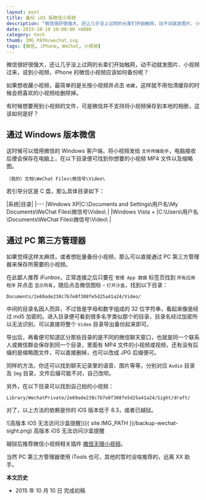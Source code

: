 ```yaml
---
layout: post
title: 备份 iOS 版微信小视频
description: "微信很好很强大，还让几乎没上过网的长辈们开始触网，动不动就发图片、小视频过来，说到小视频，iPhone 的微信小视频应该如何备份呢？"
date: 2015-10-10 10:00:00 +0800
category: tech
thumb: IMG_PATH/wechat.svg
tags: [微信, iPhone, WeChat, 小视频]
---
```


微信很好很强大，还让几乎没上过网的长辈们开始触网，动不动就发图片、小视频过来，说到小视频，iPhone 的微信小视频应该如何备份呢？

如果想收藏小视频，最简单的是长按小视频并点击 `收藏`，这样就不用怕清缓存的时候会把喜欢的小视频给删除掉。

有时候想要用到小视频的文件，可是微信并不支持将小视频保存到本地的相册，这该如何是好？

## 通过 Windows 版本微信

这时候可以借用微信的 Windows 客户端，将小视频发给 `文件传输助手`，电脑接收后便会保存在电脑上，在以下目录便可找到你想要的小视频 MP4 文件以及缩略图。

    （我的）文档\WeChat Files\微信号\Video\

若引导分区是 C 盘，那么具体目录如下：

|系统|目录|
|---
|Windows XP|C:\Documents and Settings\用户名\My Documents\WeChat Files\微信号\Video\ |
|Windows Vista + |C:\Users\用户名\Documents\WeChat Files\微信号\Video\ |

## 通过 PC 第三方管理器

如果觉得这样太麻烦，或者想批量备份小视频，那么可以直接通过 PC 第三方管理器来保存所需要的小视频。

在此鄙人推荐 iFunbox，正常连接之后只要在 `管理 App 数据` 标签页找到 `所有应用程序` 并点击 `显示所有`，随后点击微信图标 - `打开沙盒`，找到以下目录：

    Documents/2e69ade238c7b7e8f308fe5d25a41a24/Video/

中间的目录名因人而异，不过皆是字母和数字组成的 32 位字符串，看起来像是经过 md5 加密的。进入目录便可看到很多名字类似那个的目录，目录名经过加密所以无法识别，可以直接将整个 `Video` 目录导出备份起来即可。

导出后，再看便可知道区分那些目录的是不同的微信聊天窗口，也就是同一个联系人或微信群会保存到同一个目录，里面有 MP4 文件的小视频或视频，还有没有后缀的是缩略图文件，可以直接删掉，也可以改成 JPG 后缀便可。

同样的方法，你还可以找到聊天记录里的语音、图片等等，分别对应 `Audio` 目录及 `Img` 目录，文件后缀可能不对，自己改呗。

另外，在以下目录可以找到自己拍的小视频：

    Library/WechatPrivate/2e69ade238c7b7e8f308fe5d25a41a24/Sight/draft/

对了，以上方法的依赖是你的 iOS 版本低于 8.3，或者已越狱。

![高版本 iOS 无法访问沙盒提醒]({{ site.IMG_PATH }}/backup-wechat-sight.png)
高版本 iOS 无法访问沙盒提醒

越狱后推荐微信小视频相关插件 [微信无限小视频](http://bbs.feng.com/read-htm-tid-8881387-page-1.html)。

当然 PC 第三方管理器使用 iTools 也可，其他的暂时没啥推荐的，远离 XX 助手。

**本文历史**

* 2015 年 10 月 10 日 完成初稿

